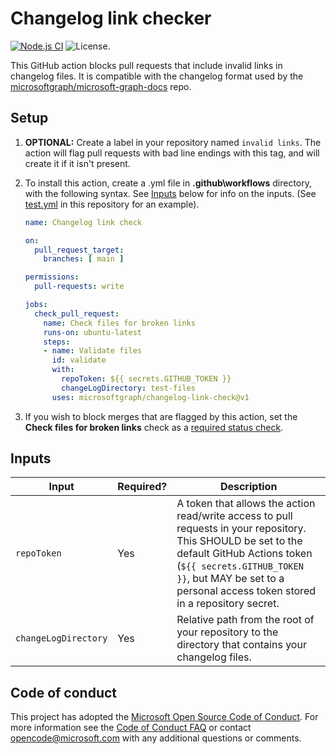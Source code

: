 # Changelog link checker

[![Node.js CI](https://github.com/microsoftgraph/changelog-link-check/actions/workflows/node.yml/badge.svg)](https://github.com/microsoftgraph/changelog-link-check/actions/workflows/node.yml) ![License.](https://img.shields.io/badge/license-MIT-green.svg)

This GitHub action blocks pull requests that include invalid links in changelog files. It is compatible with the changelog format used by the [microsoftgraph/microsoft-graph-docs](https://github.com/microsoftgraph/microsoft-graph-docs) repo.

## Setup

1. **OPTIONAL:** Create a label in your repository named `invalid links`. The action will flag pull requests with bad line endings with this tag, and will create it if it isn't present.

1. To install this action, create a .yml file in **.github\workflows** directory, with the following syntax. See [Inputs](#inputs) below for info on the inputs. (See [test.yml](.github\workflows\test.yml) in this repository for an example).

    ```yml
    name: Changelog link check

    on:
      pull_request_target:
        branches: [ main ]

    permissions:
      pull-requests: write

    jobs:
      check_pull_request:
        name: Check files for broken links
        runs-on: ubuntu-latest
        steps:
        - name: Validate files
          id: validate
          with:
            repoToken: ${{ secrets.GITHUB_TOKEN }}
            changeLogDirectory: test-files
          uses: microsoftgraph/changelog-link-check@v1
    ```

1. If you wish to block merges that are flagged by this action, set the **Check files for broken links** check as a [required status check](https://docs.github.com/en/repositories/configuring-branches-and-merges-in-your-repository/defining-the-mergeability-of-pull-requests/about-protected-branches#require-status-checks-before-merging).

## Inputs

| Input                | Required? | Description                                                            |
|----------------------|-----------|------------------------------------------------------------------------|
| `repoToken`          | Yes       | A token that allows the action read/write access to pull requests in your repository. This SHOULD be set to the default GitHub Actions token (`${{ secrets.GITHUB_TOKEN }}`, but MAY be set to a personal access token stored in a repository secret. |
| `changeLogDirectory` | Yes       | Relative path from the root of your repository to the directory that contains your changelog files. |

## Code of conduct

This project has adopted the [Microsoft Open Source Code of Conduct](https://opensource.microsoft.com/codeofconduct/). For more information see the [Code of Conduct FAQ](https://opensource.microsoft.com/codeofconduct/faq/) or contact [opencode@microsoft.com](mailto:opencode@microsoft.com) with any additional questions or comments.
